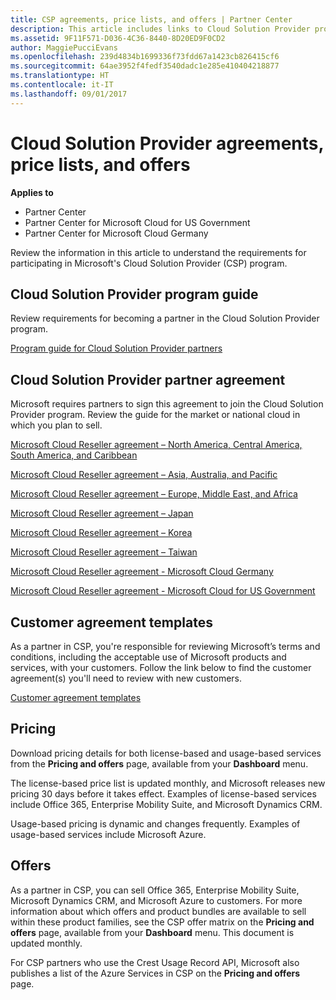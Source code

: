 ```yaml
---
title: CSP agreements, price lists, and offers | Partner Center
description: This article includes links to Cloud Solution Provider program guides, partner agreements, customer agreements, price lists, and offers.
ms.assetid: 9F11F571-D036-4C36-8440-8D20ED9F0CD2
author: MaggiePucciEvans
ms.openlocfilehash: 239d4834b1699336f73fdd67a1423cb826415cf6
ms.sourcegitcommit: 64ae3952f4fedf3540dadc1e285e410404218877
ms.translationtype: HT
ms.contentlocale: it-IT
ms.lasthandoff: 09/01/2017
---
```

# <a name="cloud-solution-provider-agreements-price-lists-and-offers"></a>Cloud Solution Provider agreements, price lists, and offers

**Applies to**

-  Partner Center
-  Partner Center for Microsoft Cloud for US Government
-  Partner Center for Microsoft Cloud Germany


Review the information in this article to understand the requirements for participating in Microsoft's Cloud Solution Provider (CSP) program. 

## <a href="" id="programguide"></a>Cloud Solution Provider program guide


Review requirements for becoming a partner in the Cloud Solution Provider program.

[Program guide for Cloud Solution Provider partners](http://go.microsoft.com/fwlink/p/?LinkId=617100)

## <a href="" id="partneragreement"></a>Cloud Solution Provider partner agreement


Microsoft requires partners to sign this agreement to join the Cloud Solution Provider program. Review the guide for the market or national cloud in which you plan to sell.

[Microsoft Cloud Reseller agreement – North America, Central America, South America, and Caribbean](http://download.microsoft.com/download/2/C/8/2C8CAC17-FCE7-4F51-9556-4D77C7022DF5/MCRA2017_AOC_ENG_Sep20172_CR.pdf)

[Microsoft Cloud Reseller agreement – Asia, Australia, and Pacific](http://download.microsoft.com/download/2/C/8/2C8CAC17-FCE7-4F51-9556-4D77C7022DF5/MCRA2017_APOC_ENG_Sep20172_CR.pdf)

[Microsoft Cloud Reseller agreement – Europe, Middle East, and Africa](http://download.microsoft.com/download/2/C/8/2C8CAC17-FCE7-4F51-9556-4D77C7022DF5/MCRA2017_EOC_ENG_Sep20172_CR.pdf)

[Microsoft Cloud Reseller agreement – Japan](http://download.microsoft.com/download/2/C/8/2C8CAC17-FCE7-4F51-9556-4D77C7022DF5/MCRA2017_JPN_ENG_Sep20172_CR.pdf)

[Microsoft Cloud Reseller agreement – Korea](http://download.microsoft.com/download/2/C/8/2C8CAC17-FCE7-4F51-9556-4D77C7022DF5/MCRA2017_KOR_ENG_Sep20172_CR.pdf)

[Microsoft Cloud Reseller agreement – Taiwan](http://download.microsoft.com/download/2/C/8/2C8CAC17-FCE7-4F51-9556-4D77C7022DF5/MCRA2017_TAI_ENG_Sep20172_CR.pdf)

[Microsoft Cloud Reseller agreement - Microsoft Cloud Germany](http://download.microsoft.com/download/2/C/8/2C8CAC17-FCE7-4F51-9556-4D77C7022DF5/MCRA2017_EOC_GER_ENG_Sep20172_CR_GermanCloud.pdf)

[Microsoft Cloud Reseller agreement - Microsoft Cloud for US Government](http://download.microsoft.com/download/2/C/8/2C8CAC17-FCE7-4F51-9556-4D77C7022DF5/MCRA2017_AOC_USGCC_ENG_Sep20172_CR.pdf)

## <a href="" id="customeragreementtemplate"></a>Customer agreement templates


As a partner in CSP, you're responsible for reviewing Microsoft’s terms and conditions, including the acceptable use of Microsoft products and services, with your customers. Follow the link below to find the customer agreement(s) you'll need to review with new customers. 

[Customer agreement templates](agreements.md)

## <a name="pricing"></a>Pricing


Download pricing details for both license-based and usage-based services from the **Pricing and offers** page, available from your **Dashboard** menu. 

The license-based price list is updated monthly, and Microsoft releases new pricing 30 days before it takes effect. Examples of license-based services include Office 365, Enterprise Mobility Suite, and Microsoft Dynamics CRM. 

Usage-based pricing is dynamic and changes frequently. Examples of usage-based services include Microsoft Azure.


## <a name="offers"></a>Offers


As a partner in CSP, you can sell Office 365, Enterprise Mobility Suite, Microsoft Dynamics CRM, and Microsoft Azure to customers. For more information about which offers and product bundles are available to sell within these product families, see the CSP offer matrix on the **Pricing and offers** page, available from your **Dashboard** menu. This document is updated monthly.

For CSP partners who use the Crest Usage Record API, Microsoft also publishes a list of the Azure Services in CSP on the **Pricing and offers** page.


